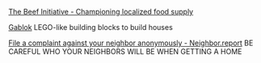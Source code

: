 
[The Beef Initiative - Championing localized food supply](https://beefinitiative.com/)

[Gablok](https://gablok.be/en/)
LEGO-like building blocks to build houses

[File a complaint against your neighbor anonymously - Neighbor.report](https://neighbor.report/)
BE CAREFUL WHO YOUR NEIGHBORS WILL BE WHEN GETTING A HOME
